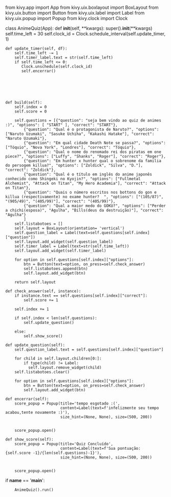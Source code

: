 from kivy.app import App
from kivy.uix.boxlayout import BoxLayout
from kivy.uix.button import Button
from kivy.uix.label import Label
from kivy.uix.popup import Popup
from kivy.clock import  Clock

                                                          

class AnimeQuiz(App):
    def __init__(self, **kwargs):
        super().__init__(**kwargs)
        self.time_left = 30
        self.clock_id = Clock.schedule_interval(self.update_timer, 1)

    def update_timer(self, df):
        self.time_left -= 1
        self.timer_label.text = str(self.time_left)
        if self.time_left <= 0:
           Clock.unschedule(self.clock_id)
           self.encerrar()
            
       
        
    
    

    def build(self):
        self.index = 0
        self.score = 0

        self.questions = [{"question": "seja bem vindo ao quiz de animes :)", "options": [ "START" ], "correct": "START"},
            {"question": "Qual é o protagonista de Naruto?", "options": ["Naruto Uzumaki", "Sasuke Uchiha", "Kakashi Hatake"], "correct": "Naruto Uzumaki"},
            {"question": "Em qual cidade Death Note se passa?", "options": ["Tóquio", "Nova York", "Londres"], "correct": "Tóquio"},
            {"question": "Qual o nome do renomado rei dos piratas em one piece?", "options": ["Luffy", "Shanks", "Roger"], "correct": "Roger"},
            {"question": "Em hunter x hunter qual o sobrenome da familia do persogem killua?", "options": ["Zoldick", "Silva", "D."], "correct": "Zoldick"}, 
            {"question": "Qual é o título em inglês do anime japonês conhecido como Shingeki no Kyojin?", "options": ["Fullmetal Alchemist", "Attack on Titan", "My Hero Academia"], "correct": "Attack on Titan"},
            {"question": "Quais o número escritos nos bottons do gon e killua (respectivamente) no exame hunter?  ", "options": ["(105/87)", "(905/49)", "(405/99)"], "correct": "(405/99)"},
            {"question": "Qual a maior medo do GOKU?", "options": ["Perder a chichi(esposa)", "Agulha", "Bills(deus da destruição)"], "correct": "Agulha"}
            ] 
        self.listabotoes = []
        self.layout = BoxLayout(orientation= 'vertical')
        self.question_label = Label(text=self.questions[self.index]["question"])
        self.layout.add_widget(self.question_label)
        self.timer_label = Label(text=str(self.time_left))
        self.layout.add_widget(self.timer_label)

        for option in self.questions[self.index]["options"]:
            btn = Button(text=option, on_press=self.check_answer)
            self.listabotoes.append(btn)
            self.layout.add_widget(btn)

        return self.layout

    def check_answer(self, instance):
        if instance.text == self.questions[self.index]["correct"]:
            self.score += 1

        self.index += 1

        if self.index < len(self.questions):
            self.update_question()
        
        else:
            self.show_score()

    def update_question(self):
        self.question_label.text = self.questions[self.index]["question"]

        for child in self.layout.children[0:]:
            if type(child) != Label:
              self.layout.remove_widget(child)
        self.listabotoes.clear()

        for option in self.questions[self.index]["options"]:
            btn = Button(text=option, on_press=self.check_answer)
            self.layout.add_widget(btn)
        
    def encerrar(self):
        score_popup = Popup(title='tempo esgotado :(',
                            content=Label(text=f'infelizmente seu tempo acabou,tente novamente :)'),
                            size_hint=(None, None), size=(500, 200))
                            

        score_popup.open()

    def show_score(self):
        score_popup = Popup(title='Quiz Concluído',
                            content=Label(text=f'Sua pontuação: {self.score -1}/{len(self.questions)-1}'),
                            size_hint=(None, None), size=(500, 200))
        

        score_popup.open()

if __name__ == '__main__':
        
        AnimeQuiz().run()
